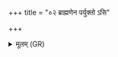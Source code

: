 +++
title = "०२ ब्राह्मणेन पर्युक्तो ऽसि"

+++
<details><summary>मूलम् (GR)</summary>

ब्राह्मणेन पर्युक्तो ऽसि  
कण्वेन नार्षदेन ।  
सेनेवैषि त्विषीमती  
न तत्र भयम् अस्ति  
यत्र प्राप्नोष्य् ओषधे ॥
</details>
